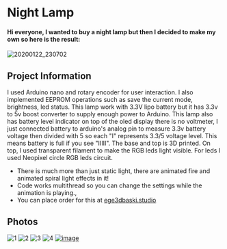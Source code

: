 # Night Lamp
#### Hi everyone, I wanted to buy a night lamp but then I decided to make my own so here is the result:
![20200122_230702](https://user-images.githubusercontent.com/30238276/73168447-e5da7880-410a-11ea-9eac-25e2bc594a43.jpg)
## Project Information
I used Arduino nano and rotary encoder for user interaction. I also implemented EEPROM operations such as save the current mode, brightness, led status. This lamp work with 3.3V lipo battery but it has 3.3v to 5v boost converter to supply enough power to Arduino. This lamp also has battery level indicator on top of the oled display there is no voltmeter, I just connected battery to arduino's analog pin to measure 3.3v battery voltage then divided with 5 so each "I" represents 3.3/5 voltage level. This means battery is full if you see "IIIII". The base and top is 3D printed. On top, I used transparent filament to make the RGB leds light visible.
For leds I used Neopixel circle RGB leds circuit.
* There is much more than just static light, there are animated fire and animated spiral light effects in it!
* Code works multithread so you can change the settings while the animation is playing.,
* You can place order for this at <a href="https://www.ege3dbaski.studio/">ege3dbaski.studio</a>
## Photos
![1](https://user-images.githubusercontent.com/30238276/73170478-8e8ad700-410f-11ea-8ce2-c9df5441f492.jpg)
![2](https://user-images.githubusercontent.com/30238276/73170479-8f236d80-410f-11ea-8471-b91758a5ef62.jpg)
![3](https://user-images.githubusercontent.com/30238276/73170480-8f236d80-410f-11ea-9e0b-53d3d47c6fe9.jpg)
![4](https://user-images.githubusercontent.com/30238276/73170481-8f236d80-410f-11ea-986a-d1a57ce705ca.jpg)
[![image](https://i.hizliresim.com/86qM8k.jpg)](https://hizliresim.com/86qM8k)
